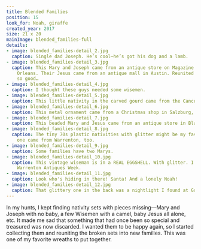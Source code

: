 ```yaml
---
title: Blended Families
position: 15
look_for: Noah, giraffe
created_year: 2017
size: 21 x 20
mainImage: blended_families-full
details:
- image: blended_families-detail_2.jpg
  caption: Single dad Joseph. He’s cool—he’s got his dog and a lamb.
- image: blended_families-detail_3.jpg
  caption: This Mary and Joseph came from an antique store on Magazine Street in New
    Orleans. Their Jesus came from an antique mall in Austin. Reunited and it feels
    so good…
- image: blended_families-detail_4.jpg
  caption: I thought these guys needed some wisemen.
- image: blended_families-detail_5.jpg
  caption: This little nativity in the carved gourd came from the Cancun airport.
- image: blended_families-detail_6.jpg
  caption: This metal ornament came from a Christmas shop in Salzburg, Austria.
- image: blended_families-detail_7.jpg
  caption: This beaded Mary and Jesus came from an antique store in Blanco, Texas.
- image: blended_families-detail_8.jpg
  caption: The tiny 70s plastic nativities with glitter might be my favorite. This
    one came from Warrenton, too.
- image: blended_families-detail_9.jpg
  caption: Some families have two Marys.
- image: blended_families-detail_10.jpg
  caption: This vintage wiseman is in a REAL EGGSHELL. With glitter. I found him at
    Warrenton Antiques Week.
- image: blended_families-detail_11.jpg
  caption: Look who's hiding in there! Santa! And a lonely Noah!
- image: blended_families-detail_12.jpg
  caption: That glittery one in the back was a nightlight I found at Goodwill.
---
```


In my hunts, I kept finding nativity sets with pieces missing—Mary and Joseph with no baby, a few Wisemen with a camel, baby Jesus all alone, etc. It made me sad that something that had once been so special and treasured was now discarded. I wanted them to be happy again, so I started collecting them and reuniting the broken sets into new families. This was one of my favorite wreaths to put together.
